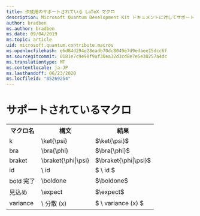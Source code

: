 ```yaml
---
title: 作成用のサポートされている LaTeX マクロ
description: Microsoft Quantum Development Kit ドキュメントに対してサポートされている LaTeX マクロの一覧。
author: bradben
ms.author: bradben
ms.date: 09/04/2019
ms.topic: article
uid: microsoft.quantum.contribute.macros
ms.openlocfilehash: e6d84d294e28eadb70dc8049e7d9edaee15dcc6f
ms.sourcegitcommit: 0181e7c9e98f9af30ea32d3cd8e7e5e30257a4dc
ms.translationtype: MT
ms.contentlocale: ja-JP
ms.lasthandoff: 06/23/2020
ms.locfileid: "85269254"
---
```

# <a name="supported-macros"></a>サポートされているマクロ

<table>
<tr><th>マクロ名</th><th>構文</th><th>結果</th></tr>
<tr><td>k</td><td>\ket{\psi}</td><td>$\ket{\psi}$</td></tr>
<tr><td>bra</td><td>\bra{\phi}</td><td>$\bra{\phi}$</td></tr>
<tr><td>braket</td><td>\braket{\phi|\psi}</td><td>$\braket{\phi|\psi}$</td></tr>
<tr><td>id</td><td>\ id</td><td>$ \ id $</td></tr>
<tr><td>bold 完了</td><td>\boldone</td><td>$\boldone$</td></tr>
<tr><td>見込め</td><td>\expect</td><td>$\expect$</td></tr>
<tr><td>variance</td><td>\ 分散 (x)</td><td>$ \ variance (x) $</td></tr>
</table>